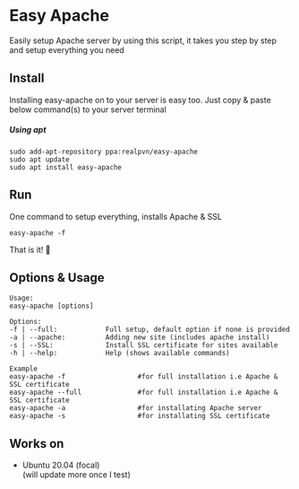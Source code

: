 # Easy Apache
Easily setup Apache server by using this script, it takes you step by step and setup everything you need

## Install
Installing easy-apache on to your server is easy too. Just copy & paste below command(s) to your server terminal
##### Using apt
```
sudo add-apt-repository ppa:realpvn/easy-apache
sudo apt update
sudo apt install easy-apache
```
## Run
One command to setup everything, installs Apache & SSL
```
easy-apache -f
```
That is it! 🤩
  
  
## Options & Usage
```
Usage:
easy-apache [options]

Options:
-f | --full:            Full setup, default option if none is provided
-a | --apache:          Adding new site (includes apache install)
-s | --SSL:             Install SSL certificate for sites available
-h | --help:            Help (shows available commands)

Example
easy-apache -f                  #for full installation i.e Apache & SSL certificate
easy-apache --full              #for full installation i.e Apache & SSL certificate
easy-apache -a                  #for installating Apache server
easy-apache -s                  #for installating SSL certificate
```


## Works on
- Ubuntu 20.04 (focal)  
(will update more once I test)
